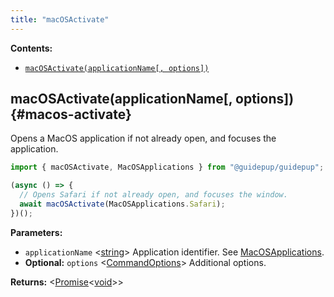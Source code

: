 ```yaml
---
title: "macOSActivate"
---
```


**Contents:**

- [`macOSActivate(applicationName[, options])`](./class-macos-activate#macos-activate)

## macOSActivate(applicationName[, options]) {#macos-activate}

Opens a MacOS application if not already open, and focuses the application.

```ts
import { macOSActivate, MacOSApplications } from "@guidepup/guidepup";

(async () => {
  // Opens Safari if not already open, and focuses the window.
  await macOSActivate(MacOSApplications.Safari);
})();
```

**Parameters:**

- `applicationName` &#60;[string]&#62; Application identifier. See [MacOSApplications].
- **Optional:** `options` &#60;[CommandOptions]&#62; Additional options.

**Returns:** &#60;[Promise]<[void]>&#62;

[commandoptions]: ./class-command-options "CommandOptions"
[macosapplications]: ./class-macos-applications "MacOSApplications"
[promise]: https://developer.mozilla.org/en-US/docs/Web/JavaScript/Reference/Global_Objects/Promise "Promise"
[string]: https://developer.mozilla.org/en-US/docs/Web/JavaScript/Data_structures#String_type "string"
[void]: https://developer.mozilla.org/en-US/docs/Web/JavaScript/Reference/Global_Objects/undefined "void"
